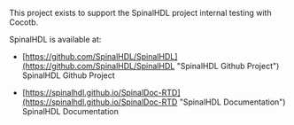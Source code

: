 
This project exists to support the SpinalHDL project internal testing with Cocotb.

SpinalHDL is available at:

 * [https://github.com/SpinalHDL/SpinalHDL](https://github.com/SpinalHDL/SpinalHDL "SpinalHDL Github Project") SpinalHDL Github Project

 * [https://spinalhdl.github.io/SpinalDoc-RTD](https://spinalhdl.github.io/SpinalDoc-RTD "SpinalHDL Documentation") SpinalHDL Documentation
